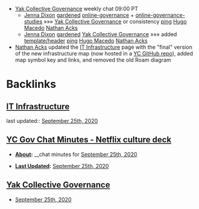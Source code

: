 - [Yak Collective Governance](<Yak Collective Governance.md>) weekly chat 09:00 PT
    - [Jenna Dixon](<Jenna Dixon.md>) [gardened](<gardened.md>) [online-governance](<online-governance.md>) + [online-governance-studies](<online-governance-studies.md>) »»» [Yak Collective Governance](<Yak Collective Governance.md>) or consistency [ping](<ping.md>) [Hugo Macedo](<Hugo Macedo.md>) [Nathan Acks](<Nathan Acks.md>)
    - [Jenna Dixon](<Jenna Dixon.md>) [gardened](<gardened.md>) [Yak Collective Governance](<Yak Collective Governance.md>) »»» added [template/header](<template/header.md>) [ping](<ping.md>) [Hugo Macedo](<Hugo Macedo.md>) [Nathan Acks](<Nathan Acks.md>)
- [Nathan Acks](<Nathan Acks.md>) updated the [IT Infrastructure](<IT Infrastructure.md>) page with the "final" version of the new infrastructure map (now hosted in a [YC GitHub repo](https://github.com/The-Yak-Collective/infrastructure-map)), added map symbol key and links, and removed the old Roam diagram

# Backlinks
## [IT Infrastructure](<IT Infrastructure.md>)
last updated:: [September 25th, 2020](<September 25th, 2020.md>)

## [YC Gov Chat Minutes - Netflix culture deck](<YC Gov Chat Minutes - Netflix culture deck.md>)
- **[About](<About.md>):** __chat minutes for [September 25th, 2020](<September 25th, 2020.md>)

- **[Last Updated](<Last Updated.md>):** [September 25th, 2020](<September 25th, 2020.md>)

## [Yak Collective Governance](<Yak Collective Governance.md>)
- [September 25th, 2020](<September 25th, 2020.md>)

